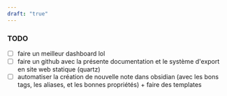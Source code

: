 ```yaml
---
draft: "true"
---
```

### TODO
- [ ] faire un meilleur dashboard lol
- [ ] faire un github avec la présente documentation et le système d'export en site web statique (quartz)
- [ ] automatiser la création de nouvelle note dans obsidian (avec les bons tags, les aliases, et les bonnes propriétés) + faire des templates